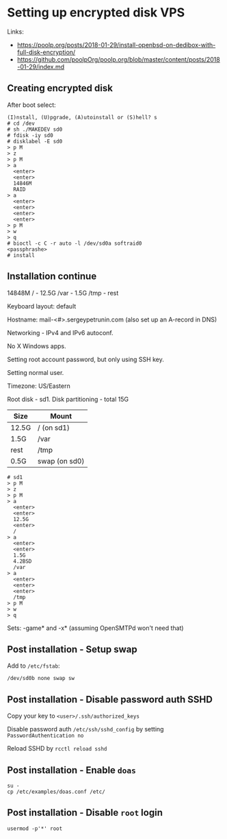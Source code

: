 # Setting up encrypted disk VPS
Links:
 * https://poolp.org/posts/2018-01-29/install-openbsd-on-dedibox-with-full-disk-encryption/
 * https://github.com/poolpOrg/poolp.org/blob/master/content/posts/2018-01-29/index.md

## Creating encrypted disk

After boot select:
```
(I)nstall, (U)pgrade, (A)utoinstall or (S)hell? s
# cd /dev
# sh ./MAKEDEV sd0
# fdisk -iy sd0
# disklabel -E sd0
> p M
> z
> p M
> a
  <enter>
  <enter>
  14846M
  RAID
> a
  <enter>
  <enter>
  <enter>
  <enter>
> p M
> w
> q
# bioctl -c C -r auto -l /dev/sd0a softraid0
<passphrashe>
# install
```

## Installation continue

14848M
/ - 12.5G
/var - 1.5G
/tmp - rest

Keyboard layout: default

Hostname: mail-<#>.sergeypetrunin.com (also set up an A-record in DNS)

Networking - IPv4 and IPv6 autoconf.

No X Windows apps.

Setting root account password, but only using SSH key.

Setting normal user.

Timezone: US/Eastern

Root disk - sd1.
Disk partitioning - total 15G

| Size  | Mount         |
|-------|---------------|
| 12.5G | /    (on sd1) |
| 1.5G  | /var          |
| rest  | /tmp          |
| 0.5G  | swap (on sd0) |

```
# sd1
> p M
> z
> p M
> a
  <enter>
  <enter>
  12.5G
  <enter>
  /
> a
  <enter>
  <enter>
  1.5G
  4.2BSD
  /var
> a
  <enter>
  <enter>
  <enter>
  /tmp
> p M
> w
> q
```

Sets: -game* and -x* (assuming OpenSMTPd won't need that)

## Post installation - Setup swap

Add to `/etc/fstab`:
```
/dev/sd0b none swap sw
```

## Post installation - Disable password auth SSHD

Copy your key to `<user>/.ssh/authorized_keys`

Disable password auth `/etc/ssh/sshd_config` by setting `PasswordAuthentication no`

Reload SSHD by `rcctl reload sshd`

## Post installation - Enable `doas`
```
su -
cp /etc/examples/doas.conf /etc/
```

## Post installation - Disable `root` login

```
usermod -p'*' root
```
